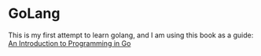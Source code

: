 # GoLang

This is my first attempt to learn golang, and I am using this book as a guide: [An Introduction to Programming in Go](https://www.golang-book.com/books/intro)